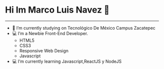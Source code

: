 


# Hi Im Marco Luis Navez 👋

---

- 🔭 I’m currently studying on Tecnológico De México Campus Zacatepec
- :computer: I’m a Newbie Front-End Developer.
	- HTML5	
	- CSS3	
	- Responsive Web Design	
	- Javascript	
- :computer: I’m currently learning Javascript,ReactJS y NodeJS

